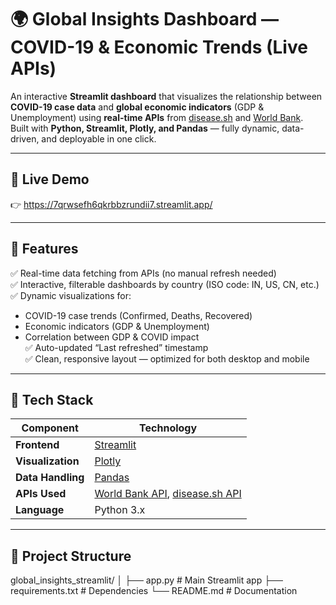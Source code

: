 # 🌍 Global Insights Dashboard — COVID-19 & Economic Trends (Live APIs)

An interactive **Streamlit dashboard** that visualizes the relationship between **COVID-19 case data** and **global economic indicators** (GDP & Unemployment) using **real-time APIs** from [disease.sh](https://disease.sh) and [World Bank](https://data.worldbank.org/).  
Built with **Python, Streamlit, Plotly, and Pandas** — fully dynamic, data-driven, and deployable in one click.

---

## 🚀 Live Demo
👉 https://7qrwsefh6qkrbbzrundii7.streamlit.app/  


---

## 🧠 Features
✅ Real-time data fetching from APIs (no manual refresh needed)  
✅ Interactive, filterable dashboards by country (ISO code: IN, US, CN, etc.)  
✅ Dynamic visualizations for:
- COVID-19 case trends (Confirmed, Deaths, Recovered)  
- Economic indicators (GDP & Unemployment)  
- Correlation between GDP & COVID impact  
✅ Auto-updated “Last refreshed” timestamp  
✅ Clean, responsive layout — optimized for both desktop and mobile  

---

## 🧩 Tech Stack
| Component | Technology |
|------------|-------------|
| **Frontend** | [Streamlit](https://streamlit.io/) |
| **Visualization** | [Plotly](https://plotly.com/python/) |
| **Data Handling** | [Pandas](https://pandas.pydata.org/) |
| **APIs Used** | [World Bank API](https://datahelpdesk.worldbank.org/knowledgebase/articles/889392-about-the-indicators-api-documentation), [disease.sh API](https://disease.sh/) |
| **Language** | Python 3.x |

---

## 📂 Project Structure
global_insights_streamlit/
│
├── app.py # Main Streamlit app
├── requirements.txt # Dependencies
└── README.md # Documentation
